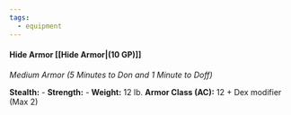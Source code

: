 ```yaml
---
tags:
  - equipment
---
```

#### Hide Armor [[Hide Armor|(10 GP)]]
*Medium Armor (5 Minutes to Don and 1 Minute to Doff)*

**Stealth:** - **Strength:** - **Weight:** 12 lb.
**Armor Class (AC):** 12 + Dex modifier (Max 2)